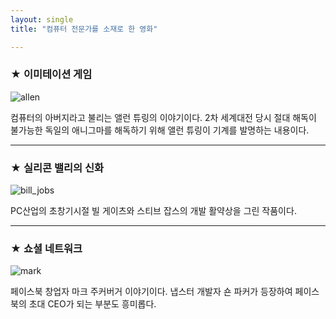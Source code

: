 ```yaml
---
layout: single
title: "컴퓨터 전문가를 소재로 한 영화"

---
```

### ★ 이미테이션 게임
![allen](/assets/images/allen)

컴퓨터의 아버지라고 불리는 앨런 튜링의 이야기이다. 2차 세계대전 당시 절대 해독이 불가능한 독일의 애니그마를 해독하기 위해 앨런 튜링이 기계를 발명하는 내용이다. 

--- 
### ★ 실리콘 밸리의 신화 
![bill_jobs][silicon]

[silicon]:http://t1.daumcdn.net/cfile/274B6833545E66D220
PC산업의 초창기시절 빌 게이츠와 스티브 잡스의 개발 활약상을 그린 작품이다.  

---
### ★ 쇼셜 네트워크
![[mark](/assets/images/mark "더 자세한 내용을 원하시면 방문해보세요")](https://upload.wikimedia.org/wikipedia/ko/1/17/%EC%86%8C%EC%85%9C_%EB%84%A4%ED%8A%B8%EC%9B%8C%ED%81%AC_%ED%8F%AC%EC%8A%A4%ED%84%B0.jpg)

페이스북 창업자 마크 주커버거 이야기이다. 냅스터 개발자 숀 파커가 등장하여 페이스북의 초대 CEO가 되는 부분도 흥미롭다.
